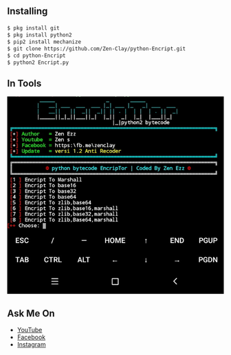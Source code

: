 ## Installing
```
$ pkg install git
$ pkg install python2
$ pip2 install mechanize
$ git clone https://github.com/Zen-Clay/python-Encript.git
$ cd python-Encript
$ python2 Encript.py
```
## In Tools
![](20190912_220634-.jpg)

## Ask Me On
* [YouTube](https://www.youtube.com/channel/UCopf7XF5D5hVyx2TePHl-pw)
* [Facebook](https://www.facebook.com/fatahul.ulum.1)
* [Instagram](https://www.instagram.com/aditiastrom)
